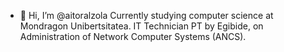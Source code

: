 - 👋 Hi, I’m @aitoralzola
Currently studying computer science at Mondragon Unibertsitatea.
IT Technician PT by Egibide, on Administration of Network Computer Systems (ANCS).



